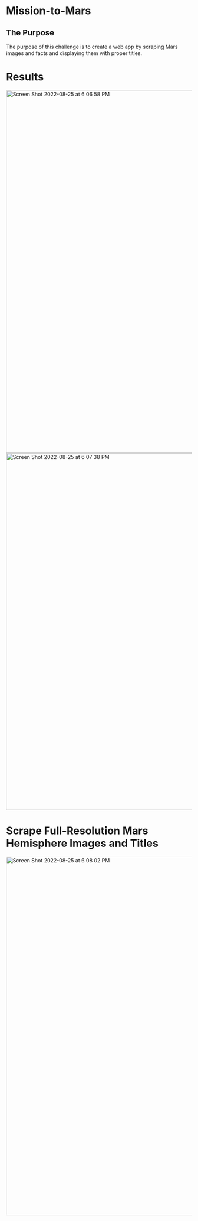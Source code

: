 # Mission-to-Mars

## The Purpose
The purpose of this challenge is to create a web app by scraping Mars images and facts and displaying them with proper titles.

# Results
<img width="983" alt="Screen Shot 2022-08-25 at 6 06 58 PM" src="https://user-images.githubusercontent.com/107584891/186789870-c81a5ec9-2e5a-49fc-ad5a-9d4886c822e2.png">


<img width="967" alt="Screen Shot 2022-08-25 at 6 07 38 PM" src="https://user-images.githubusercontent.com/107584891/186789979-2fa4e1c5-02d6-412e-8a59-0c4407d027f2.png">

# Scrape Full-Resolution Mars Hemisphere Images and Titles

<img width="971" alt="Screen Shot 2022-08-25 at 6 08 02 PM" src="https://user-images.githubusercontent.com/107584891/186790024-b8723f41-42b0-4746-af7d-7186a0c97070.png">
